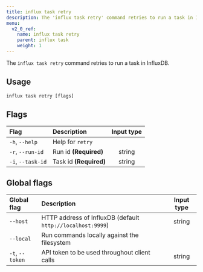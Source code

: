 ```yaml
---
title: influx task retry
description: The 'influx task retry' command retries to run a task in InfluxDB.
menu:
  v2_0_ref:
    name: influx task retry
    parent: influx task
    weight: 1
---
```


The `influx task retry` command retries to run a task in InfluxDB.

## Usage
```
influx task retry [flags]
```

## Flags
| Flag              | Description            | Input type  |
|:----              |:-----------            |:----------: |
| `-h`, `--help`    | Help for `retry`       |             |
| `-r`, `--run-id`  | Run id **(Required)**  | string      |
| `-i`, `--task-id` | Task id **(Required)** | string      |

## Global flags
| Global flag     | Description                                                | Input type |
|:-----------     |:-----------                                                |:----------:|
| `--host`        | HTTP address of InfluxDB (default `http://localhost:9999`) | string     |
| `--local`       | Run commands locally against the filesystem                |            |
| `-t`, `--token` | API token to be used throughout client calls               | string     |
